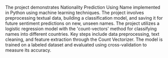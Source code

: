  The project demonstrates Nationality Prediction Using Name implemented in Python using machine learning techniques. The project involves preprocessing textual data, building a classification model, and saving it for future sentiment predictions on new, unseen names. The project utilizes a logistic regression model with the 'count-vectors' method for classifying names into different countries. Key steps include data preprocessing, text cleaning, and feature extraction through the Count Vectorizer. The model is trained on a labeled dataset and evaluated using cross-validation to measure its accuracy.
